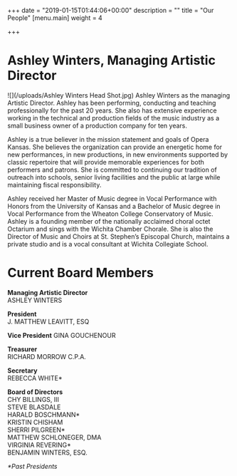 +++
date = "2019-01-15T01:44:06+00:00"
description = ""
title = "Our People"
[menu.main]
weight = 4

+++
# Ashley Winters, Managing Artistic Director

![](/uploads/Ashley Winters Head Shot.jpg) Ashley Winters as the managing Artistic Director. Ashley has been performing, conducting and teaching professionally for the past 20 years. She also has extensive experience working in the technical and production fields of the music industry as a small business owner of a production company for ten years.

Ashley is a true believer in the mission statement and goals of Opera Kansas. She believes the organization can provide an energetic home for new performances, in new productions, in new environments supported by classic repertoire that will provide memorable experiences for both performers and patrons. She is committed to continuing our tradition of outreach into schools, senior living facilities and the public at large while maintaining fiscal responsibility.

Ashley received her Master of Music degree in Vocal Performance with Honors from the University of Kansas and a Bachelor of Music degree in Vocal Performance from the Wheaton College Conservatory of Music. Ashley is a founding member of the nationally acclaimed choral octet Octarium and sings with the Wichita Chamber Chorale. She is also the Director of Music and Choirs at St. Stephen’s Episcopal Church, maintains a private studio and is a vocal consultant at Wichita Collegiate School.

# Current Board Members

**Managing Artistic Director**  
ASHLEY WINTERS

**President**  
J. MATTHEW LEAVITT, ESQ

**Vice President** GINA GOUCHENOUR

**Treasurer**  
RICHARD MORROW C.P.A.

**Secretary**  
REBECCA WHITE*

**Board of Directors**  
CHY BILLINGS, III  
STEVE BLASDALE  
HARALD BOSCHMANN*  
KRISTIN CHISHAM  
SHERRI PILGREEN*  
MATTHEW SCHLONEGER, DMA  
VIRGINIA REVERING*  
BENJAMIN WINTERS, ESQ.

_*Past Presidents_